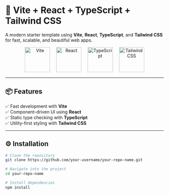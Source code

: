 # 🚀 Vite + React + TypeScript + Tailwind CSS

A modern starter template using **Vite**, **React**, **TypeScript**, and **Tailwind CSS** for fast, scalable, and beautiful web apps.

<p align="center">
  <img src="https://vitejs.dev/logo.svg" alt="Vite" width="80" />
  &nbsp;&nbsp;&nbsp;
  <img src="https://upload.wikimedia.org/wikipedia/commons/a/a7/React-icon.svg" alt="React" width="80" />
  &nbsp;&nbsp;&nbsp;
  <img src="https://raw.githubusercontent.com/remojansen/logo.ts/master/ts.png" alt="TypeScript" width="80" />
  &nbsp;&nbsp;&nbsp;
  <img src="https://raw.githubusercontent.com/tailwindlabs/tailwindcss/master/.github/logo.svg" alt="Tailwind CSS" width="80" />
</p>

---

## 📦 Features

✅ Fast development with **Vite**  
✅ Component-driven UI using **React**  
✅ Static type checking with **TypeScript**  
✅ Utility-first styling with **Tailwind CSS**

---

## ⚙️ Installation

```bash
# Clone the repository
git clone https://github.com/your-username/your-repo-name.git

# Navigate into the project
cd your-repo-name

# Install dependencies
npm install
